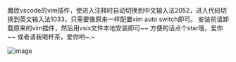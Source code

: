 魔改vscode的vim插件，使进入注释时自动切换到中文输入法2052，进入代码切换到英文输入法1033，只需要像原来一样配置vim auto switch即可。
安装前请卸载原来的vim插件，然后用vsix文件本地安装即可~~
方便的话点个star哦，爱你~~
或者请我喝杯茶，爱你哟~.~

![image](https://github.com/Baike12/vscode-smart-input-in-vim-mode/assets/134204678/e6b293e0-ffc3-4fbe-8eb6-052d8b744261)
